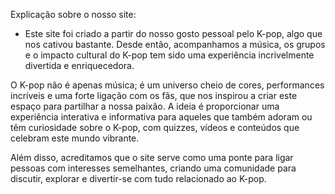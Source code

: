 Explicação sobre o nosso site:
- Este site foi criado a partir do nosso gosto pessoal pelo K-pop, algo que nos cativou bastante. Desde então, acompanhamos a música, os grupos e o impacto cultural do K-pop tem sido uma experiência incrivelmente divertida e enriquecedora.

O K-pop não é apenas música; é um universo cheio de cores, performances incríveis e uma forte ligação com os fãs, que nos inspirou a criar este espaço para partilhar a nossa paixão. A ideia é proporcionar uma experiência interativa e informativa para aqueles que também adoram ou têm curiosidade sobre o K-pop, com quizzes, vídeos e conteúdos que celebram este mundo vibrante.

Além disso, acreditamos que o site serve como uma ponte para ligar pessoas com interesses semelhantes, criando uma comunidade para discutir, explorar e divertir-se com tudo relacionado ao K-pop.